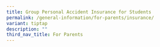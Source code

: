 ```yaml
---
title: Group Personal Accident Insurance for Students
permalink: /general-information/for-parents/insurance/
variant: tiptap
description: ""
third_nav_title: For Parents
---
```

